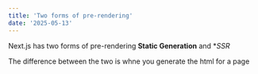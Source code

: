 ```yaml
---
title: 'Two forms of pre-rendering'
date: '2025-05-13'
---
```

Next.js has two forms of pre-rendering **Static Generation** and **SSR*

The difference between the two is whne you generate the html for a page